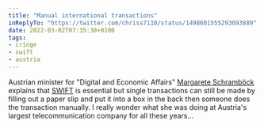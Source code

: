 ```yaml
---
title: "Manual international transactions"
inReplyTo: "https://twitter.com/chriss7110/status/1498601555293093889"
date: 2022-03-02T07:35:38+0100
tags:
- cringe
- swift
- austria
---
```

Austrian minister for "Digital and Economic Affairs" [Margarete Schramböck](https://de.wikipedia.org/wiki/Margarete_Schramb%C3%B6ck)  explains that [SWIFT](https://en.wikipedia.org/wiki/SWIFT) is essential but single transactions can still be made by filling out a paper slip and put it into a box in the back then someone does the transaction manually. I really wonder what she was doing at Austria's largest telecommunication company for all these years... 